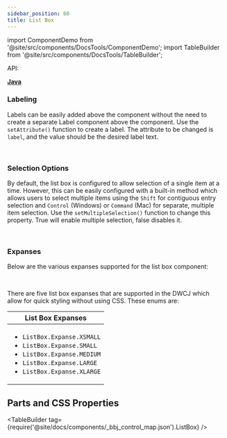 ```yaml
---
sidebar_position: 60 
title: List Box
---
```

import ComponentDemo from '@site/src/components/DocsTools/ComponentDemo';
import TableBuilder from '@site/src/components/DocsTools/TableBuilder';


<div style={{width: "100%" , display: "flex", justifyContent: "flex-end", marginBottom: "-50px"}}>
<p style={{color: "gray"}} >API:&nbsp;</p>
<b><a href="https://javadoc.io/static/org.dwcj/dwcj-engine/0.15.0/org/dwcj/controls/listbox/ListBox.html" style={{justifySelf: "flex-end"}}> Java </a></b>
</div>

### Labeling

Labels can be easily added above the component without the need to create a separate Label component above the component. Use the `setAttribute()` function to create a label. The attribute to be changed is `label`, and the value should be the desired label text.

<ComponentDemo 
path='https://hot.bbx.kitchen/webapp/controlsamples?class=control_demos.listboxdemos.ListboxLabel' 
javaE='https://raw.githubusercontent.com/DwcJava/ControlSamples/main/src/main/java/control_demos/listboxdemos/ListboxLabel.java'
javaC='https://raw.githubusercontent.com/DwcJava/ControlSamples/main/src/main/code_snippets/listbox/Label.txt'
cssURL='https://raw.githubusercontent.com/DwcJava/ControlSamples/main/src/main/resources/css/listboxstyles/label_styles.css' 
javaHighlight='{32}'
height = '250px'
/>

<br/>

### Selection Options

By default, the list box is configured to allow selection of a single item at a time. However, this can be easily configured with a built-in method which allows users to select multiple
items using the `Shift` for contiguous entry selection and `Control` (Windows) or `Command` (Mac) for separate, multiple item selection. Use the `setMultipleSelection()` function to change this property. True will enable multiple selection, false disables it. 

<ComponentDemo 
path='https://hot.bbx.kitchen/webapp/controlsamples?class=control_demos.listboxdemos.ListboxMultipleSelection' 
javaE='https://raw.githubusercontent.com/DwcJava/ControlSamples/main/src/main/java/control_demos/listboxdemos/ListboxMultipleSelection.java'
javaC='https://raw.githubusercontent.com/DwcJava/ControlSamples/main/src/main/code_snippets/listbox/MultipleSelection.txt'
cssURL='https://raw.githubusercontent.com/DwcJava/ControlSamples/main/src/main/resources/css/listboxstyles/multiple_selection.css' 
javaHighlight='{44}'
height = '250px'
/>

<br/>

### Expanses

Below are the various expanses supported for the list box component: <br/>

<ComponentDemo 
path='https://hot.bbx.kitchen/webapp/controlsamples?class=control_demos.listboxdemos.ListboxExpanses' 
javaE='https://raw.githubusercontent.com/DwcJava/ControlSamples/main/src/main/java/control_demos/listboxdemos/ListboxExpanses.java'
javaC='https://raw.githubusercontent.com/DwcJava/ControlSamples/main/src/main/code_snippets/listbox/Expanses.txt'
cssURL='https://raw.githubusercontent.com/DwcJava/ControlSamples/main/src/main/resources/css/listboxstyles/expanse_styles.css' 
javaHighlight='{18-22}'
height = '300px'
/>

<br/>

There are five list box expanses that are supported in the DWCJ which allow for quick styling without using CSS. These enums are:

|List Box Expanses|
|-|
|<ul><li>```ListBox.Expanse.XSMALL```</li><li>```ListBox.Expanse.SMALL```</li><li>```ListBox.Expanse.MEDIUM```</li><li>```ListBox.Expanse.LARGE```</li><li>```ListBox.Expanse.XLARGE```</li></ul>|

## Parts and CSS Properties

<TableBuilder tag={require('@site/docs/components/_bbj_control_map.json').ListBox} />